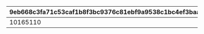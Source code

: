 |9eb668c3fa71c53caf1b8f3bc9376c81ebf9a9538c1bc4ef3baa33e9459b7228|73abfc9ae6c369aacbabc83dcb567cf581799c965dcdb8c80503cacaf7ea93dc|89ff0df89fe984cc0f9f0331119476ca31d9e988eef3bceebc1cfd2dddebeeb3|e6bcdb30b656e9cebdcc53aab2e4b766488e3f01da5c63f12191340520087aa4|cf14225d53dce627e5c59382a965397b2cbccced6155b89964bc0f02833da95c|fca2898cae19b0d1fc8bb82a017fca79f7998253697dbeb2d0129ba6687844c3|963f35bb645128598ec5ad7bf8c7d4b276be6726627a4cc6f4288f38c71354a5|
| --- | --- | --- | --- | --- | --- | --- |
|10165110|5136005|1|5136061|5137061|1016501|5137072|